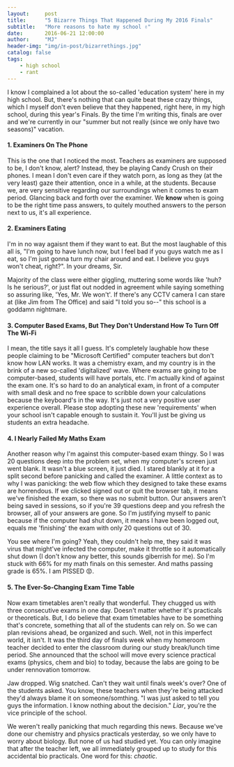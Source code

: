 ```yaml
---
layout:     post
title:      "5 Bizarre Things That Happened During My 2016 Finals"
subtitle:   "More reasons to hate my school ✌️"
date:       2016-06-21 12:00:00
author:     "MJ"
header-img: "img/in-post/bizarrethings.jpg"
catalog: false
tags:
    - high school
    - rant
---
```

I know I complained a lot about the so-called 'education system' here in my high school. But, there's nothing that can quite beat these crazy things, which I myself don't even believe that they happened, right here, in my high school, during this year's Finals. By the time I'm writing this, finals are over and we're currently in our "summer but not really (since we only have two seasons)" vacation.

#### 1. Examiners On The Phone ####

This is the one that I noticed the most. Teachers as examiners are supposed to be, I don't know, alert? Instead, they be playing Candy Crush on their phones. I mean I don't even care if they watch porn, as long as they (at the very least) gaze their attention, once in a while, at the students. Because we, are very sensitive regarding our surroundings when it comes to exam period. Glancing back and forth over the examiner. We **know** when is going to be the right time pass answers, to quitely mouthed answers to the person next to us, it's all experience.

#### 2. Examiners Eating ####
I'm in no way agaisnt them if they want to eat. But the most laughable of this all is, "I'm going to have lunch now, but I feel bad if you guys watch me as I eat, so I'm just gonna turn my chair around and eat. I believe you guys won't cheat, right?". In your dreams, Sir.

Majority of the class were either giggling, muttering some words like 'huh? Is he serious?', or just flat out nodded in agreement while saying something so assuring like, 'Yes, Mr. We won't'. If there's any CCTV camera I can stare at (like Jim from The Office) and said "I told you so--" this school is a goddamn nightmare.

#### 3. Computer Based Exams, But They Don't Understand How To Turn Off The Wi-Fi ####
I mean, the title says it all I guess. It's completely laughable how these people claiming to be "Microsoft Certified" computer teachers but don't know how LAN works. It was a chemistry exam, and my country is in the brink of a new so-called 'digitalized' wave. Where exams are going to be computer-based, students will have portals, etc. I'm actually kind of against the exam one. It's so hard to do an analytical exam, in front of a computer with small desk and no free space to scribble down your calculations because the keyboard's in the way. It's just not a very positive user experience overall. Please stop adopting these new 'requirements' when your school isn't capable enough to sustain it. You'll just be giving us students an extra headache.

#### 4. I Nearly Failed My Maths Exam #### 
Another reason why I'm against this computer-based exam thingy. So I was 20 questions deep into the problem set, when my computer's screen just went blank. It wasn't a blue screen, it just died. I stared blankly at it for a split second before panicking and called the examiner. A little context as to why I was panicking: the web flow which they designed to take these exams are horrendous. If we clicked signed out or quit the browser tab, it means we've finished the exam, so there was no submit button. Our answers aren't being saved in sessions, so if you're 39 questions deep and you refresh the browser, all of your answers are gone. So I'm justifying myself to panic because if the computer had shut down, it means I have been logged out, equals me 'finishing' the exam with only 20 questions out of 30. 

You see where I'm going? Yeah, they couldn't help me, they said it was virus that might've infected the computer, make it throttle so it automatically shut down (I don't know any better, this sounds giberrish for me). So I'm stuck with 66% for my math finals on this semester. And maths passing grade is 65%. I am PISSED 😡.

#### 5. The Ever-So-Changing Exam Time Table ####
Now exam timetables aren't really that wonderful. They chugged us with three consecutive exams in one day. Doesn't matter whether it's practicals or theoreticals. But, I do believe that exam timetables have to be something that's concrete, something that all of the students can rely on. So we can plan revisions ahead, be organized and such. Well, not in this imperfect world, it isn't. It was the third day of finals week when my homeroom teacher decided to enter the classroom during our study break/lunch time period. She announced that the school will move every science practical exams (physics, chem and bio) to today, because the labs are going to be under rennovation tomorrow. 

Jaw dropped. Wig snatched. Can't they wait until finals week's over? One of the students asked. 
You know, these teachers when they're being attacked they'd always blame it on someone/somthing. "I was just asked to tell you guys the information. I know nothing about the decision." *Liar*, you're the vice principle of the school. 

We weren't really panicking that much regarding this news. Because we've done our chemistry and physics practicals yesterday, so we only have to worry about biology. But none of us had studied yet. You can only imagine that after the teacher left, we all immediately grouped up to study for this accidental bio practicals. One word for this: *chaotic*.


